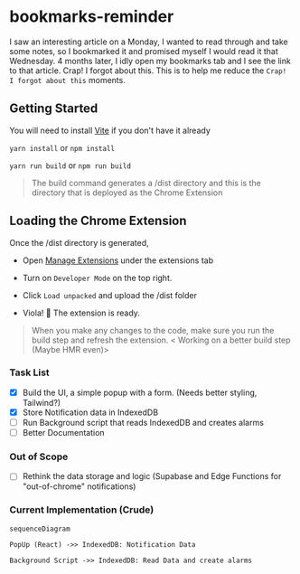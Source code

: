 # bookmarks-reminder
I saw an interesting article on a Monday, I wanted to read through and take some notes, so I bookmarked it and promised myself I would read it that Wednesday. 4 months later, I idly open my bookmarks tab and I see the link to that article. Crap! I forgot about this. This is to help me reduce the ``Crap! I forgot about this`` moments.

## Getting Started
You will need to install [Vite](https://vitejs.dev/) if you don't have it already

``` yarn install ``` or ``` npm install ```

``` yarn run build ``` or ``` npm run build ```

> The build command generates a /dist directory and this is the directory that is deployed as the Chrome Extension

## Loading the Chrome Extension

Once the /dist directory is generated,

 - Open [Manage Extensions](chrome://extensions/) under the extensions tab

 - Turn on ``Developer Mode`` on the top right.

 - Click `` Load unpacked `` and upload the /dist folder

 - Viola! :tada: The extension is ready.

 > When you make any changes to the code, make sure you run the build step and refresh the extension. < Working on a better build step (Maybe HMR even)>


### Task List
- [x] Build the UI, a simple popup with a form. (Needs better styling, Tailwind?)
- [x] Store Notification data in IndexedDB
- [ ] Run Background script that reads IndexedDB and creates alarms
- [ ] Better Documentation 

### Out of Scope

- [ ] Rethink the data storage and logic (Supabase and Edge Functions for "out-of-chrome" notifications)


### Current Implementation (Crude)

``` mermaid
sequenceDiagram

PopUp (React) ->> IndexedDB: Notification Data

Background Script ->> IndexedDB: Read Data and create alarms

```





